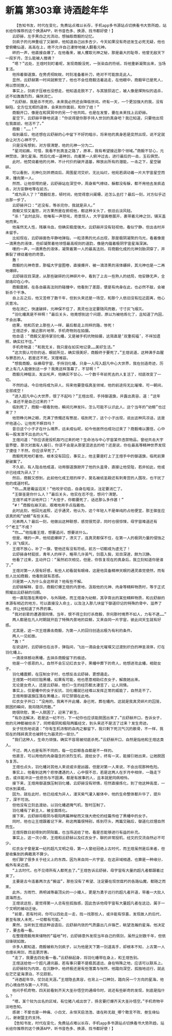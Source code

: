# 新篇 第303章 诗酒趁年华
        【告知书友，时代在变化，免费站点难以长存，手机app多书源站点切换看书大势所趋，站长给你推荐的这个换源APP，听书音色多、换源、找书都好使！】
       云舒赫，左手黑白之光流动，想抽取商毅的记忆。
       剑疯子的元神重组了又破碎，他知道自己凶多吉少，今天如果没有奇迹发生必死无疑，他也曾俯瞰仙道，高高在上，绝不允许自己凄惨地被人翻看元神。
       砰的一声，他直接自爆了。在他看来，被人攫取元神之秘，那是最大的耻辱，他曾无敌天下一段岁月，怎么能被人搜魂？
       “嗯？”远处，王煊时刻盯着呢，发现商毅没死，一张染血的符纸，将他重新凝聚出来，当场复活。
       他拎着御道旗，在旁虎视眈眈，时刻准备着补刀，绝对不可能放走此人。
       显然，云舒赫第一时间就察觉了，他也不会任商毅活着逃走，在他眼中，商毅早已是死人，用以祭祀故人。
       事实上，剑疯子压根也没想走，他知道走脱不了，与其狼狈逃亡，被人像是撵狗似的追杀，还不如轰轰烈烈，痛快消亡。
       “云舒赫，我是杀不死的，未来我必然还会降临世间。终有一天，一个更加强大的我，没有缺陷，全方位无暇的道体，会来到你面前，和你了结！”
       商毅开口，像是在和冥冥中的另一个他共鸣，也是在发誓，要在未来找上云舒赫。
       星空下，云舒赫平静地说道：“你说得是你那手持人世剑的真身吧？我已知道，只要他出现在我面前，他活不了。”
       商毅：“……！”
       临到最后，他还想在云舒赫的心中留下不好的暗示，将来他的真身若是突然出现，说不定就会让对方心神不宁。
       只是没有想到，对方很清楚，他的元神一分为二。
       “星河如画，可惜，我看不到真圣之路了，原本，我有希望接近那个领域。”商毅不甘心，元神焚烧，演化星海，而后化成一道神剑，向着第一人俯冲过去，进行最后的一击，玉石俱焚。
       此时，他焚烧着他的元神，不计代价的破开道基，释放出所有的潜能，一击之下，星空破碎。
       可以看到，元神化剑并燃烧后，周围星河交织，无比灿烂，他宛若调动着一片大宇宙星空而来，撞向第一人。
       然而，让他惊愕的是，云舒赫站在深空中，周身紫气缭绕，躲都没有躲，都不用他去发疯追击，对方安静地等在前方。
       “成为异人了？”商毅叹息，顿时间，他觉得意兴阑珊，还怎么去打？最后一刻，对方似乎迈出那一步了。
       云舒赫开口：“还没有，等杀完你，我就是异人。”
       商毅又惊又羞怒，对方果然是在俯视他，都这种关头了，依旧云淡风轻。
       “杀！”此时此际，他唯有一声怒吼，奇景惊人，大宇宙画卷展开，裹带着元神之剑，铺天盖地而来。
       他虽然无人性，残暴冷血，但确实极度强大。云舒赫并没有轻视他，看似宁静，但出击时并未留手。
       比如现在，云舒赫面色平静地弹指，一粒漆黑的光点出现，那是极阴凝聚的乌光，看着像是一滴黑色的液体，但却凝聚着他领悟最高规则的道韵，像是内蕴着极阴宇宙星海深渊。
       噗的一声，一滴黑色的液体，凝聚着第一人的最高法则，将商毅化成的元神剑胎洞穿了，并撕裂了缭绕着他的奇景。
       轰！
       商毅的元神奇景，那幅大宇宙图卷，直接爆开，被一滴漆黑的液体碾碎，其元神也是一二再地爆碎。
       云舒赫双目深邃，从那些破碎的元神碎片中，看到了上古一些熟人的结局，他安静无声，全部烙印在心中。
       商毅震撼，在各自最高法则的碰撞中，他看到了差距，便是有肉身在此，也必然不敌，会被斩杀个干净。
       自上古之后，他又苦修了数千年，但到头来还是一场空，和那个人依旧没有拉近距离，他心灰意冷。
       他在消亡，快速破碎，元神保不住了，真灵也注定要随风而散，寸寸灰飞烟灭。
       “羽化幡真是不祥啊！”最后关头，他竟想到这个问题，原以为被他炼化了，且知道了内因，不会出事。
       结果，他和历史上那些人一样，最后都走上同样的路，惨死！
       王煊迈步，接近那片地带，手机奇物则在拍摄。
       他自语：“商毅又是持掌羽化幡，又是被手机坑物拍摄，这简直是‘双重祝福’，不祥加遗照，确实扛不住。”
       手机奇物道：“和我无关，我只是在如实地记录……美好生活。”
       “这次我认可你的话，眼前所见，确实很美好，商毅终于要死了。”王煊说道，这种满手血腥与罪恶的人，若是还不死，天理难容。
       “想我商毅，纵横母宇宙，手持羽化幡，只身一人闯入超凡中心大世界，我在创造奇迹，历史上有几人能做到这一步？我竟这样落幕了，不甘啊！”
       商毅元神暗淡，发出吼声，他确实不甘心，一个数千年前死去的人复活了，彻底改变了一切。
       不然的话，今日他将成为异人，将来他要登临真圣领域，他的前途将无比璀璨，可一朝间，全部成空！
       “进入超凡中心大世界，很了不起吗？”王煊出现，手持御道旗，并露出真容，道：“这年头，谁还不是自己过来的？”
       临到死了，商毅一眼看到他，瞬间元神发抖，怎么可能不认识此人，这个当年的“幼鲸”也过来了？
       他怒睁元神之眼，充满了愤慨还有憋屈，临到死了，这个小子出现，说出这种风凉话，这是坏他道心，让他死不瞑目吗？
       昔日这个小子才在什么境界，远未成仙呢，如今他居然也成功过来了？商毅难以置信，心中有一股发泄不出去的火气。
       王煊问道：“你应该是投机取巧过来的吧？生命池与中心宇宙某件违禁物品，曾经共击大宇宙界壁，那次对面有人接引，你该不会是从那里混进去的吧？还是说，你在最高等精神世界发现了捷径？不然，你应该早死了。”
       商毅死死地盯着他，根本没有回应，事实上，他主要是盯上了王煊手中的御道旗，临死前算是破案了。
       不久前，有人阻击他成道，动用御道旗掀开了他的头盖骨，直接让他受阻，若非如此，他或许已经成为异人了！
       然后，商毅又想到，此前他化成王煊的样子，莫名被纸圣殿还有刺青宫的人围攻，也干扰了他的成道时机。
       “你……真是霉运滔天！”他咬牙切齿，自身在暗淡，注定要消亡了。
       “王御圣是你什么人？”最后关头，他实在忍不住，想问个清楚。
       王煊不咸不淡地开口：“大侄子，你都要死了，话还那么多作甚！”
       “#！”商毅在崩灭前，艰难地用手点指着他。
       此时此刻，他回光返照，近乎通灵，他认为，这个年轻人不是单纯的占他便宜，那王御圣应该真的和“幼鲸”有些关系。
       兄弟两人？最后一刻，他做出这种联想，感觉很荒谬，同时也很惊悚，母宇宙难道还有个“老王”不成？
       “你……”他指着王煊，想要追问，想要说什么。
       但是，噗的一声，他彻底爆碎了，溃灭了，连真灵都保不住，在第一人的极阴力量的侵蚀之下，灰飞烟灭。
       王煊不放心，补了一旗，管他还有没有符纸，前方一切都成为虚无了！
       云舒赫身材挺拔，青年人的样子，略带几许英气，剑眉入鬓，双目深邃，颇为沉静。
       他看了过来，主动开口：“虽然初次相见，但是，你恢复现在的真身后，我立刻知道你是谁了。”
       王煊对第一人很有好感，有些人初看就有眼缘，这是他具备精神天眼的通灵直觉使然，而有些人比如商毅，他看到就有恶感。
       只是第一人为什么会这样说？他有些不解。
       云舒赫解释，昔日，商毅打爆王煊的内景地，汲取他的元神、肉身等精粹物质时，等于正式照耀出云舒赫的归期。
       他一直陷落在黑暗中，与外隔绝，而王煊身为幼鲸，其孕育出的某些精粹物质，和云舒赫的本源有相近的地方，可以直接没入命土，以及注入那几块留下御道印记的特殊的骨中，滋养了他，并让他知道了外界的事。
       “我对前辈的遭遇很同情，当年，恨不得立刻打杀商毅，奈何那时境界不如人，力有不逮……”
       两人都是在凡人时期就开启了特殊内景地的巨鲸，又来自同一片宇宙，彼此间天生就有好感。
       尤其是，这一次王煊袭击商毅，为第一人的回归创造出极为有利的条件。
       两人一见如故。
       “轰！”
       在说话时，云舒赫也在出手，弹指间，飞出一滴由金光璀璨又过渡到炽白的神圣液体，打在羽化幡上。
       一滴液体撼动黑幡，去抹杀商毅留下的痕迹。
       他是一个感恩的人，自然不会忘记红衣女子，黑幡中葬下的奇人，他想进攻此幡，相助女子。
       羽化幡震颤，在压制女子时，也想反击云舒赫，更想遁走。
       王煊第一时间拦阻黑幡，如果有可能，他也愿意相助红衣女子，解救她出来。
       无论是女奇人，还是云舒赫，他们一生的经历都太凄苦了，让人同情。
       事实上，仅是幡中的女子反抗，羽化幡就已经难以发挥正常的威能了，自然走不了。
       王煊用御道旗压落在黑幡上，将它禁锢在此地。
       红衣女子开口：“没用的，我离不开此幡，身已死，葬在幡内，这就是我真灵碎片的囚笼，脱困的瞬间，我将随风而散。”
       她很欣慰，第一人脱困了，迎来了新生。
       “有办法解决，若是这一纪不行，下一纪你也应该能脱困出来了。”云舒赫开口，告诉女子，他的元神都被绞杀了，同修极阴和极阳两篇经文，到头来还不是活了过来？发生奇迹。
       女子忧伤地说道：“你有生机浓郁的血肉之躯留下，我只剩下死沉气沉的骸骨，不一样，我现在的残碎真灵也被转化为器灵的一部分。”
       “我们这种人，生命力顽强，确实不容易被彻底杀死。”云舒赫开口，自然是指他和王煊这类人。
       不过，两人也是有所不同的，每一位巨鲸各自都是不一样的。
       他直言，可以用他的肉身蕴含的浓烈生机，渡给女子，终有一天，能接引她出来，让她脱困与复苏。
       王煊也点头，羽化幡对其他人来说或许是凶器，但是对第一人来说，不会出现那种危险。
       事实上，他看到这两个悲惨遭遇的人，心中很不忍，若是这两人在岁月中相伴，一路走下去，或许能冲淡一些悲伤与不圆满，都是有故事的人，且本就是同病相怜。
       接下来，王煊用御道旗压制羽化幡，云舒赫没有矫情，坦然直接炼化，到了他这种高度，一切水到渠成。
       因为，就在此时，他已经成为异人，漫天紫气灌入躯体中，他的生命整体都升华了，提升了，深不可测。
       但他没有立刻去渡劫，以羽化幡遮掩气机，暂时压制了。
       羽化幡有了新主人，被全面炼化。
       接下来，云舒赫将极阴与极阳两篇神秘而又强大绝伦的经篇传给了黑幡中的女子。
       同时，他也让王煊跟着记下来，称这两篇很特别，练到尽头，两篇交融后，御道化纹理自然而生。
       王煊将数日前得到的阴阳篇，也当场送给了他，看是否能够进行有益的补充。
       事实上，这一次小聚，王煊和云舒赫以及红衣女子，聊的非常投机，经文的交流自然必不可少。
       红衣女子曾是某一纪的超凡文明之母，第一人曾经冠绝上古时代，而王煊虽然是后来者，但是收集到的典籍真不算少。
       他们聊了很多关于经义上的东西，因为来自同一片宇宙，在这异域相遇，也算是一种缘分，格外有亲近感。
       “上古时代，也不见得所有人都死去了。”王煊告诉云舒赫，母宇宙有大量的超凡者都跟着过来了。
       主要是古今连着两次去“搬运”，那些没有了希望、注定要在现世腐朽的各路仙魔，都随之而来。
       此外，方雨竹、燕明诚等最顶尖的一小撮人，更是为勇于远行的超凡者开道，带着一大批人渡海而去。
       王煊说这些，是觉得第一人总有些孤独感，因此告诉他母宇宙有大量超凡者在这边，属于一个文明的被动迁徙。
       “前辈，若有时间，你可以四处走一走，找一找那些人，或许能有惊喜，发现故人的后代，甚至有故人未死，一切都有可能。”
       果然，当听到王煊这种话语后，云舒赫内敛的气质露出几许锋芒，眺望浩瀚的星海，他决定了，要去看一看。
       在整理商毅用来储物的“福地”时，云舒赫意外发现当年自己的佩剑，虽然尘封数千年，但依旧锋锐如故。
       许多人都知道，商毅被称为剑疯子，以为他是天下第一剑道高手，却根本不知，上古第一人也擅长用剑，而且更厉害。
       “走了，我要去四处看一看。”云舒赫起身，将羽化幡带在身上，和王煊告别。
       王煊送给他一个超凡通讯器，若有事只要不是极其遥远，身在特殊之地，应该可以联系上。
       云舒赫较为内敛，在沉静中，他终极还是有些落寞与怅然，他踏向深空，孤独地远行，就此在茫茫星海漂泊，不见踪影。
       “诗酒趁年华，仗剑走天涯。”王煊隐去真容，也背上一口神剑，踏向另一个方向的星海，他的心境自然与第一人不同。
       他问手机奇物，四天前看到齐天大圣孙悟空的通缉令时，说还有些新奇的发现，到底是指什么？
       “嗯，某个较为出名的区域，有位猪八戒出世了，扬言要打爆齐天大圣孙悟空。”手机奇物平淡地告知。
       感谢：不爱也是一种痛、小白文、永恒天启浩浩、谁在称无敌_哪个敢言不败、叁生缘仙儿，谢谢盟主的支持。
       【告知书友，时代在变化，免费站点难以长存，手机app多书源站点切换看书大势所趋，站长给你推荐的这个换源APP，听书音色多、换源、找书都好使！】